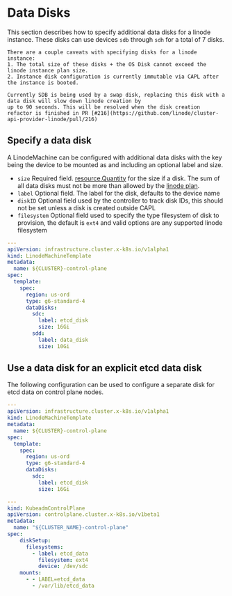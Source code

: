 # Data Disks
This section describes how to specify additional data disks for a linode instance. These disks can use devices `sdb` through `sdh` 
for a total of 7 disks. 

~~~admonish warning
There are a couple caveats with specifying disks for a linode instance:
1. The total size of these disks + the OS Disk cannot exceed the linode instance plan size.
2. Instance disk configuration is currently immutable via CAPL after the instance is booted.
~~~

```admonish warning
Currently SDB is being used by a swap disk, replacing this disk with a data disk will slow down linode creation by
up to 90 seconds. This will be resolved when the disk creation refactor is finished in PR [#216](https://github.com/linode/cluster-api-provider-linode/pull/216)
```
## Specify a data disk
A LinodeMachine can be configured with additional data disks with the key being the device to be mounted as and including an optional label and size.
* `size` Required field. [resource.Quantity](https://kubernetes.io/docs/reference/kubernetes-api/common-definitions/quantity/) for the size if a disk. The sum of all data disks must not be more than allowed by the [linode plan](https://www.linode.com/pricing/#compute-shared). 
* `label`  Optional field. The label for the disk, defaults to the device name
* `diskID` Optional field used by the controller to track disk IDs, this should not be set unless a disk is created outside CAPL
* `filesystem` Optional field used to specify the type filesystem of disk to provision, the default is `ext4` and valid options are any supported linode  filesystem

```yaml
---
apiVersion: infrastructure.cluster.x-k8s.io/v1alpha1
kind: LinodeMachineTemplate
metadata:
  name: ${CLUSTER}-control-plane
spec:
  template:
    spec:
      region: us-ord
      type: g6-standard-4
      dataDisks:
        sdc:
          label: etcd_disk
          size: 16Gi
        sdd:
          label: data_disk
          size: 10Gi
```

## Use a data disk for an explicit etcd data disk
The following configuration can be used to configure a separate disk for etcd data on control plane nodes.
```yaml
---
apiVersion: infrastructure.cluster.x-k8s.io/v1alpha1
kind: LinodeMachineTemplate
metadata:
  name: ${CLUSTER}-control-plane
spec:
  template:
    spec:
      region: us-ord
      type: g6-standard-4
      dataDisks:
        sdc:
          label: etcd_disk
          size: 16Gi

---
kind: KubeadmControlPlane
apiVersion: controlplane.cluster.x-k8s.io/v1beta1
metadata:
  name: "${CLUSTER_NAME}-control-plane"
spec:
    diskSetup:
      filesystems:
        - label: etcd_data
          filesystem: ext4
          device: /dev/sdc
    mounts:
      - - LABEL=etcd_data
        - /var/lib/etcd_data
```

